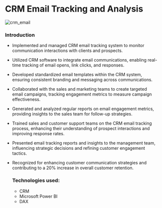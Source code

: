 # CRM Email Tracking and Analysis

![crm_email](https://github.com/digeorgiewa/CRM-Emails-Tracking--Power-BI/assets/100164246/4efec86f-5491-4740-af63-ba8a75db1ade)


### Introduction

- Implemented and managed CRM email tracking system to monitor communication interactions with clients and prospects.
- Utilized CRM software to integrate email communications, enabling real-time tracking of email opens, link clicks, and responses.
- Developed standardized email templates within the CRM system, ensuring consistent branding and messaging across communications.
- Collaborated with the sales and marketing teams to create targeted email campaigns, tracking engagement metrics to measure campaign effectiveness.
- Generated and analyzed regular reports on email engagement metrics, providing insights to the sales team for follow-up strategies.
- Trained sales and customer support teams on the CRM email tracking process, enhancing their understanding of prospect interactions and improving response rates.
- Presented email tracking reports and insights to the management team, influencing strategic decisions and refining customer engagement tactics.
- Recognized for enhancing customer communication strategies and contributing to a 20% increase in overall customer retention.

  ### Technologies used:
  - CRM
  - Microsoft Power BI
  - DAX
